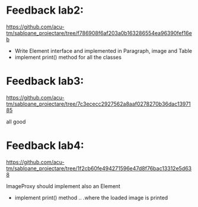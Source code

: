 # Feedback lab2:
https://github.com/acu-tm/sabloane_proiectare/tree/f786908f6af203a0b163286554ea96390fef16eb

- Write Element interface and implemented in Paragraph, image and Table
- implement print() method for all the classes

# Feedback lab3:
https://github.com/acu-tm/sabloane_proiectare/tree/7c3ececc2927562a8aaf0278270b36dac1397185

all good

# Feedback lab4:
https://github.com/acu-tm/sabloane_proiectare/tree/1f2cb60fe494271596e47d8f76bac13312e5d638

ImageProxy should implement also an Element
- implement print() method .. .where the loaded image is printed
